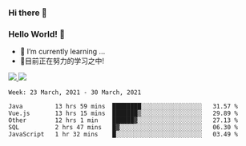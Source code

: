 ### Hi there 👋
### Hello World! 🙌

- 🌱 I’m currently learning ...
- 📖目前正在努力的学习之中!

<a href="https://github.com/anuraghazra/github-readme-stats">
  <img src="https://github-readme-stats.vercel.app/api?username=keyboardWithDream&show_icons=true&repo=github-readme-stats" />
</a>
<a href="https://github.com/anuraghazra/convoychat">
  <img src="https://github-readme-stats.vercel.app/api/top-langs/?username=keyboardWithDream&layout=compact&repo=convoychat" />
</a>



<!--START_SECTION:waka-->
```text
Week: 23 March, 2021 - 30 March, 2021

Java         13 hrs 59 mins  ████████░░░░░░░░░░░░░░░░░   31.57 % 
Vue.js       13 hrs 15 mins  ███████▒░░░░░░░░░░░░░░░░░   29.89 % 
Other        12 hrs 1 min    ██████▓░░░░░░░░░░░░░░░░░░   27.13 % 
SQL          2 hrs 47 mins   █▓░░░░░░░░░░░░░░░░░░░░░░░   06.30 % 
JavaScript   1 hr 32 mins    █░░░░░░░░░░░░░░░░░░░░░░░░   03.49 % 
```
<!--END_SECTION:waka-->
